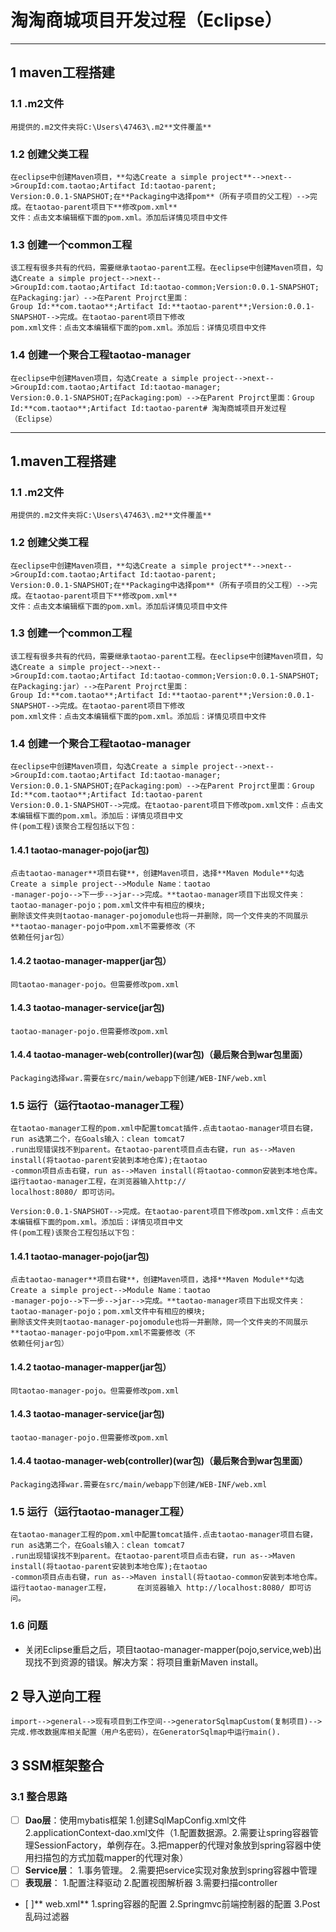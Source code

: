 # 淘淘商城项目开发过程（Eclipse）
* * *
## 1 maven工程搭建
### 1.1 .m2文件
	用提供的.m2文件夹将C:\Users\47463\.m2**文件覆盖**
### 1.2 创建父类工程
	在eclipse中创建Maven项目，**勾选Create a simple project**-->next-->GroupId:com.taotao;Artifact Id:taotao-parent;
	Version:0.0.1-SNAPSHOT;在**Packaging中选择pom**（所有子项目的父工程）-->完成。在taotao-parent项目下**修改pom.xml**
	文件：点击文本编辑框下面的pom.xml。添加后详情见项目中文件
### 1.3 创建一个common工程
	该工程有很多共有的代码，需要继承taotao-parent工程。在eclipse中创建Maven项目，勾选Create a simple project-->next-- 
	>GroupId:com.taotao;Artifact Id:taotao-common;Version:0.0.1-SNAPSHOT;在Packaging:jar）-->在Parent Projrct里面：
	Group Id:**com.taotao**;Artifact Id:**taotao-parent**;Version:0.0.1-SNAPSHOT-->完成。在taotao-parent项目下修改
	pom.xml文件：点击文本编辑框下面的pom.xml。添加后：详情见项目中文件

### 1.4 创建一个聚合工程taotao-manager
	在eclipse中创建Maven项目，勾选Create a simple project-->next-->GroupId:com.taotao;Artifact Id:taotao-manager;
	Version:0.0.1-SNAPSHOT;在Packaging:pom）-->在Parent Projrct里面：Group Id:**com.taotao**;Artifact Id:taotao-parent# 淘淘商城项目开发过程（Eclipse）
* * *
## 1.maven工程搭建
### 1.1 .m2文件
	用提供的.m2文件夹将C:\Users\47463\.m2**文件覆盖**
### 1.2 创建父类工程
	在eclipse中创建Maven项目，**勾选Create a simple project**-->next-->GroupId:com.taotao;Artifact Id:taotao-parent;
	Version:0.0.1-SNAPSHOT;在**Packaging中选择pom**（所有子项目的父工程）-->完成。在taotao-parent项目下**修改pom.xml**
	文件：点击文本编辑框下面的pom.xml。添加后详情见项目中文件
### 1.3 创建一个common工程
	该工程有很多共有的代码，需要继承taotao-parent工程。在eclipse中创建Maven项目，勾选Create a simple project-->next-- 
	>GroupId:com.taotao;Artifact Id:taotao-common;Version:0.0.1-SNAPSHOT;在Packaging:jar）-->在Parent Projrct里面：
	Group Id:**com.taotao**;Artifact Id:**taotao-parent**;Version:0.0.1-SNAPSHOT-->完成。在taotao-parent项目下修改
	pom.xml文件：点击文本编辑框下面的pom.xml。添加后：详情见项目中文件

### 1.4 创建一个聚合工程taotao-manager
	在eclipse中创建Maven项目，勾选Create a simple project-->next-->GroupId:com.taotao;Artifact Id:taotao-manager;
	Version:0.0.1-SNAPSHOT;在Packaging:pom）-->在Parent Projrct里面：Group Id:**com.taotao**;Artifact Id:taotao-parent
	Version:0.0.1-SNAPSHOT-->完成。在taotao-parent项目下修改pom.xml文件：点击文本编辑框下面的pom.xml。添加后：详情见项目中文
	件(pom工程)该聚合工程包括以下包：
#### 1.4.1 taotao-manager-pojo(jar包)
	点击taotao-manager**项目右键**，创建Maven项目，选择**Maven Module**勾选Create a simple project-->Module Name：taotao
	-manager-pojo-->下一步-->jar-->完成。**taotao-manager项目下出现文件夹：taotao-manager-pojo；pom.xml文件中有相应的模块;
	删除该文件夹则taotao-manager-pojomodule也将一并删除，同一个文件夹的不同展示**taotao-manager-pojo中pom.xml不需要修改（不
	依赖任何jar包）
#### 1.4.2 taotao-manager-mapper(jar包）
	同taotao-manager-pojo。但需要修改pom.xml
#### 1.4.3 taotao-manager-service(jar包)
	taotao-manager-pojo.但需要修改pom.xml
#### 1.4.4 taotao-manager-web(controller)(war包)（最后聚合到war包里面）
	Packaging选择war.需要在src/main/webapp下创建/WEB-INF/web.xml
### 1.5 运行（运行taotao-manager工程）
	在taotao-manager工程的pom.xml中配置tomcat插件.点击taotao-manager项目右键，run as选第二个，在Goals输入：clean tomcat7
	.run出现错误找不到parent。在taotao-parent项目点击右键，run as-->Maven install(将taotao-parent安装到本地仓库);在taotao
	-common项目点击右键，run as-->Maven install(将taotao-common安装到本地仓库。运行taotao-manager工程，在浏览器输入http://
	localhost:8080/ 即可访问。

	Version:0.0.1-SNAPSHOT-->完成。在taotao-parent项目下修改pom.xml文件：点击文本编辑框下面的pom.xml。添加后：详情见项目中文
	件(pom工程)该聚合工程包括以下包：
#### 1.4.1 taotao-manager-pojo(jar包)
	点击taotao-manager**项目右键**，创建Maven项目，选择**Maven Module**勾选Create a simple project-->Module Name：taotao
	-manager-pojo-->下一步-->jar-->完成。**taotao-manager项目下出现文件夹：taotao-manager-pojo；pom.xml文件中有相应的模块;
	删除该文件夹则taotao-manager-pojomodule也将一并删除，同一个文件夹的不同展示**taotao-manager-pojo中pom.xml不需要修改（不
	依赖任何jar包）
#### 1.4.2 taotao-manager-mapper(jar包）
	同taotao-manager-pojo。但需要修改pom.xml
#### 1.4.3 taotao-manager-service(jar包)
	taotao-manager-pojo.但需要修改pom.xml
#### 1.4.4 taotao-manager-web(controller)(war包)（最后聚合到war包里面）
	Packaging选择war.需要在src/main/webapp下创建/WEB-INF/web.xml
### 1.5 运行（运行taotao-manager工程）
	在taotao-manager工程的pom.xml中配置tomcat插件.点击taotao-manager项目右键，run as选第二个，在Goals输入：clean tomcat7
	.run出现错误找不到parent。在taotao-parent项目点击右键，run as-->Maven install(将taotao-parent安装到本地仓库);在taotao
	-common项目点击右键，run as-->Maven install(将taotao-common安装到本地仓库。运行taotao-manager工程，      在浏览器输入 http://localhost:8080/ 即可访问。

### 1.6 问题
- 	关闭Eclipse重启之后，项目taotao-manager-mapper(pojo,service,web)出现找不到资源的错误。解决方案：将项目重新Maven install。

## 2 导入逆向工程
	import-->general-->现有项目到工作空间-->generatorSqlmapCustom(复制项目)-->完成.修改数据库相关配置（用户名密码），在GeneratorSqlmap中运行main().
## 3 SSM框架整合
### 3.1 整合思路
- [ ] **Dao层**：使用mybatis框架
1.创建SqlMapConfig.xml文件
2.applicationContext-dao.xml文件（1.配置数据源。2.需要让spring容器管理SessionFactory，单例存在。3.把mapper的代理对象放到spring容器中使用扫描包的方式加载mapper的代理对象）
- [ ] **Service层**：
1.事务管理。
2.需要把service实现对象放到spring容器中管理
- [ ] **表现层**：
1.配置注释驱动
2.配置视图解析器
3.需要扫描controller
- [ ]** web.xml**
1.spring容器的配置
2.Springmvc前端控制器的配置
3.Post乱码过滤器
	
